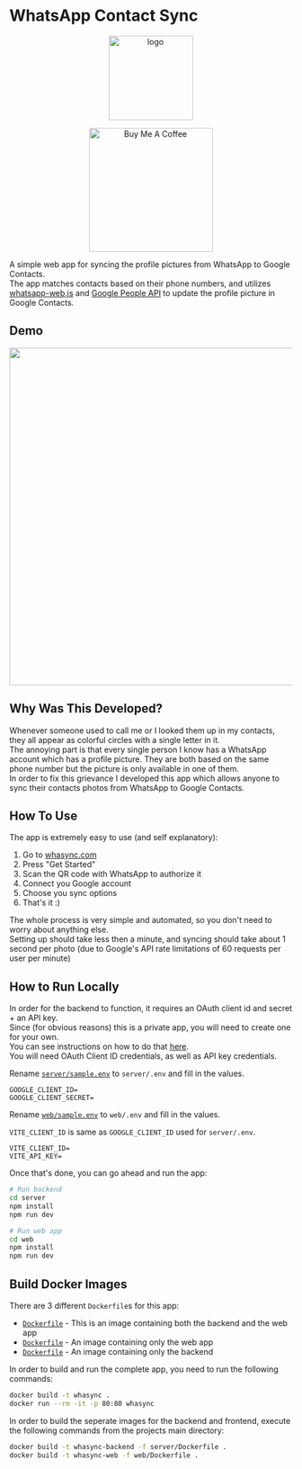 # WhatsApp Contact Sync

<p align="center">
    <img src="web/public/logo.png" alt="logo" width="150"/>
</p>

<p align="center">
    <a href="https://www.buymeacoffee.com/guyzyl">
        <img
            src="https://cdn.buymeacoffee.com/buttons/v2/default-yellow.png"
            alt="Buy Me A Coffee"
            width="220px"
        />
    </a>
</p>

A simple web app for syncing the profile pictures from WhatsApp to Google Contacts.\
The app matches contacts based on their phone numbers, and utilizes
[whatsapp-web.js](https://github.com/pedroslopez/whatsapp-web.js) and [Google People API](https://developers.google.com/people) to update the profile picture in Google Contacts.

## Demo

<p align="center">
    <img src="https://user-images.githubusercontent.com/3015856/214192748-1681d9be-201a-4ffc-b8da-79857718b7eb.gif" width="600"/>
</p>

## Why Was This Developed?

Whenever someone used to call me or I looked them up in my contacts, they all appear as colorful circles with a single letter in it.\
The annoying part is that every single person I know has a WhatsApp account which has a profile picture. They are both based on the same phone number but the picture is only available in one of them.\
In order to fix this grievance I developed this app which allows anyone to sync their contacts photos from WhatsApp to Google Contacts.

## How To Use

The app is extremely easy to use (and self explanatory):

1. Go to [whasync.com](https://whasync.com/)
2. Press "Get Started"
3. Scan the QR code with WhatsApp to authorize it
4. Connect you Google account
5. Choose you sync options
6. That's it :)

The whole process is very simple and automated, so you don't need to worry about anything else.\
Setting up should take less then a minute, and syncing should take about 1 second per photo (due to Google's API rate limitations of 60 requests per user per minute)

## How to Run Locally

In order for the backend to function, it requires an OAuth client id and secret + an API key.\
Since (for obvious reasons) this is a private app, you will need to create one for your own.\
You can see instructions on how to do that [here](https://developers.google.com/workspace/guides/create-credentials).\
You will need OAuth Client ID credentials, as well as API key credentials.

Rename [`server/sample.env`](server/sample.env) to `server/.env` and fill in the values.

```env
GOOGLE_CLIENT_ID=
GOOGLE_CLIENT_SECRET=
```

Rename [`web/sample.env`](web/sample.env) to `web/.env` and fill in the values.

`VITE_CLIENT_ID` is same as `GOOGLE_CLIENT_ID` used for `server/.env`.

```env
VITE_CLIENT_ID=
VITE_API_KEY=
```

Once that's done, you can go ahead and run the app:

```bash
# Run backend
cd server
npm install
npm run dev

# Run web app
cd web
npm install
npm run dev
```

## Build Docker Images

There are 3 different `Dockerfile`s for this app:

- [`Dockerfile`](Dockerfile) - This is an image containing both the backend and the web app
- [`Dockerfile`](web/Dockerfile) - An image containing only the web app
- [`Dockerfile`](server/Dockerfile) - An image containing only the backend

In order to build and run the complete app, you need to run the following commands:

```bash
docker build -t whasync .
docker run --rm -it -p 80:80 whasync
```

In order to build the seperate images for the backend and frontend, execute the following commands from the projects main directory:

```bash
docker build -t whasync-backend -f server/Dockerfile .
docker build -t whasync-web -f web/Dockerfile .
```
